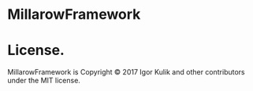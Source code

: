 # MillarowFramework

# License.
MillarowFramework is Copyright © 2017 Igor Kulik and other contributors under the MIT license.
